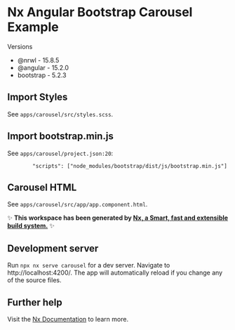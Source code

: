 # Nx Angular Bootstrap Carousel Example

Versions  
- @nrwl - 15.8.5
- @angular - 15.2.0
- bootstrap - 5.2.3

## Import Styles

See `apps/carousel/src/styles.scss`.

## Import bootstrap.min.js

See `apps/carousel/project.json:20`:

```
        "scripts": ["node_modules/bootstrap/dist/js/bootstrap.min.js"]

```

## Carousel HTML

See `apps/carousel/src/app/app.component.html`.

✨ **This workspace has been generated by [Nx, a Smart, fast and extensible build system.](https://nx.dev)** ✨

## Development server

Run `npx nx serve carousel` for a dev server. Navigate to http://localhost:4200/. The app will automatically reload if you change any of the source files.



## Further help

Visit the [Nx Documentation](https://nx.dev) to learn more.
